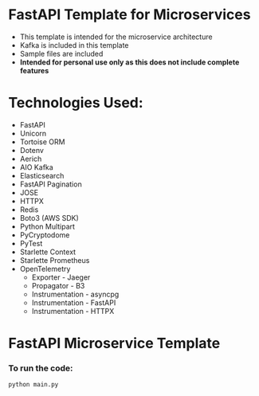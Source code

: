 # FastAPI Template for Microservices

- This template is intended for the microservice architecture
- Kafka is included in this template
- Sample files are included
- **Intended for personal use only as this does not include complete features**

# Technologies Used:

- FastAPI
- Unicorn
- Tortoise ORM
- Dotenv
- Aerich
- AIO Kafka
- Elasticsearch
- FastAPI Pagination
- JOSE
- HTTPX
- Redis
- Boto3 (AWS SDK)
- Python Multipart
- PyCryptodome
- PyTest
- Starlette Context
- Starlette Prometheus
- OpenTelemetry
    - Exporter - Jaeger
    - Propagator - B3
    - Instrumentation - asyncpg
    - Instrumentation - FastAPI
    - Instrumentation - HTTPX

# FastAPI Microservice Template

### To run the code:

`python main.py`
